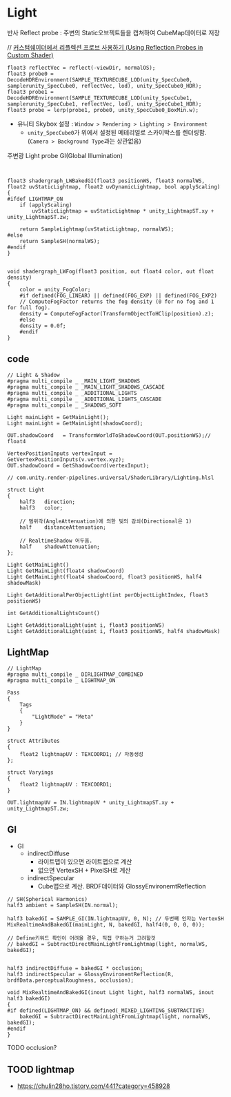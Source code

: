 # Light

반사
Reflect probe : 주변의 Static오브젝트들을 캡쳐하여 CubeMap데이터로 저장

// [커스텀쉐이더에서 리플렉션 프로브 사용하기 (Using Reflection Probes in Custom Shader)](https://ozlael.tistory.com/38)

``` hlsl
float3 reflectVec = reflect(-viewDir, normalOS);
float3 probe0 = DecodeHDREnvironment(SAMPLE_TEXTURECUBE_LOD(unity_SpecCube0, samplerunity_SpecCube0, reflectVec, lod), unity_SpecCube0_HDR);
float3 probe1 = DecodeHDREnvironment(SAMPLE_TEXTURECUBE_LOD(unity_SpecCube1, samplerunity_SpecCube1, reflectVec, lod), unity_SpecCube1_HDR);
float3 probe = lerp(probe1, probe0, unity_SpecCube0_BoxMin.w);
```

- 유니티 Skybox 설정 : `Window > Rendering > Lighting > Environment`
  - `unity_SpecCube0`가 위에서 설정된 메테리얼로 스카이박스를 렌더링함.(`Camera > Background Type`과는 상관없음)

주변광
Light probe GI(Global Illumination)

``` hlsl


float3 shadergraph_LWBakedGI(float3 positionWS, float3 normalWS, float2 uvStaticLightmap, float2 uvDynamicLightmap, bool applyScaling)
{
#ifdef LIGHTMAP_ON
    if (applyScaling)
        uvStaticLightmap = uvStaticLightmap * unity_LightmapST.xy + unity_LightmapST.zw;

    return SampleLightmap(uvStaticLightmap, normalWS);
#else
    return SampleSH(normalWS);
#endif
}


void shadergraph_LWFog(float3 position, out float4 color, out float density)
{
    color = unity_FogColor;
    #if defined(FOG_LINEAR) || defined(FOG_EXP) || defined(FOG_EXP2)
    // ComputeFogFactor returns the fog density (0 for no fog and 1 for full fog).
    density = ComputeFogFactor(TransformObjectToHClip(position).z);
    #else
    density = 0.0f;
    #endif
}
```

## code

``` hlsl
// Light & Shadow
#pragma multi_compile _ _MAIN_LIGHT_SHADOWS
#pragma multi_compile _ _MAIN_LIGHT_SHADOWS_CASCADE
#pragma multi_compile _ _ADDITIONAL_LIGHTS
#pragma multi_compile _ _ADDITIONAL_LIGHTS_CASCADE
#pragma multi_compile _ _SHADOWS_SOFT
```

``` hlsl
Light mainLight = GetMainLight();
Light mainLight = GetMainLight(shadowCoord);
```

``` hlsl
OUT.shadowCoord   = TransformWorldToShadowCoord(OUT.positionWS);// float4
```

``` hlsl
VertexPositionInputs vertexInput = GetVertexPositionInputs(v.vertex.xyz);
OUT.shadowCoord = GetShadowCoord(vertexInput);
```

``` hlsl
// com.unity.render-pipelines.universal/ShaderLibrary/Lighting.hlsl

struct Light
{
    half3   direction;
    half3   color;

    // 범위각(AngleAttenuation)에 의한 빛의 감쇠(Directional은 1)
    half    distanceAttenuation; 

    // RealtimeShadow 어두움.
    half    shadowAttenuation;
};

Light GetMainLight()
Light GetMainLight(float4 shadowCoord)
Light GetMainLight(float4 shadowCoord, float3 positionWS, half4 shadowMask)

Light GetAdditionalPerObjectLight(int perObjectLightIndex, float3 positionWS)

int GetAdditionalLightsCount()

Light GetAdditionalLight(uint i, float3 positionWS)
Light GetAdditionalLight(uint i, float3 positionWS, half4 shadowMask)
```

## LightMap

``` hlsl
// LightMap
#pragma multi_compile _ DIRLIGHTMAP_COMBINED
#pragma multi_compile _ LIGHTMAP_ON
```

``` hlsl
Pass
{
    Tags
    {
        "LightMode" = "Meta"
    }
}

struct Attributes
{
    float2 lightmapUV : TEXCOORD1; // 자동생성
};

struct Varyings
{
    float2 lightmapUV : TEXCOORD1;
}

OUT.lightmapUV = IN.lightmapUV * unity_LightmapST.xy + unity_LightmapST.zw;
```

## GI

- GI
  - indirectDiffuse
    - 라이트맵이 있으면 라이트맵으로 계산
    - 없으면 VertexSH + PixelSH로 계산
  - indirectSpecular
    - Cube맵으로 계산. BRDF데이터와 GlossyEnvironemtReflection

``` hlsl
// SH(Spherical Harmonics)
half3 ambient = SampleSH(IN.normal);

half3 bakedGI = SAMPLE_GI(IN.lightmapUV, 0, N); // 두번째 인자는 VertexSH
MixRealtimeAndBakedGI(mainLight, N, bakedGI, half4(0, 0, 0, 0));

// Define키워드 확인이 어려울 경우, 직접 구하는거 고려할것
// bakedGI = SubtractDirectMainLightFromLightmap(light, normalWS, bakedGI);


half3 indirectDiffuse = bakedGI * occlusion;
half3 indirectSpecular = GlossyEnvironemtReflection(R, brdfData.perceptualRoughness, occlusion);
```

``` hlsl
void MixRealtimeAndBakedGI(inout Light light, half3 normalWS, inout half3 bakedGI)
{
#if defined(LIGHTMAP_ON) && defined(_MIXED_LIGHTING_SUBTRACTIVE)
    bakedGI = SubtractDirectMainLightFromLightmap(light, normalWS, bakedGI);
#endif
}
```

TODO occlusion?

## TOOD lightmap

- https://chulin28ho.tistory.com/441?category=458928